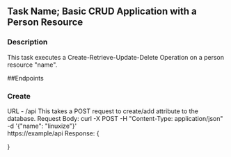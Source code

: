 ## Task Name; Basic CRUD Application with a Person Resource
### Description
This task executes a Create-Retrieve-Update-Delete    Operation on a person resource "name".

##Endpoints

### Create
URL - /api
This takes a POST request to create/add attribute to the database.
Request Body: 
curl -X POST -H "Content-Type: application/json" \
    -d '{"name": "linuxize"}' \
    https://example/api
Response: 
    {
    
}
